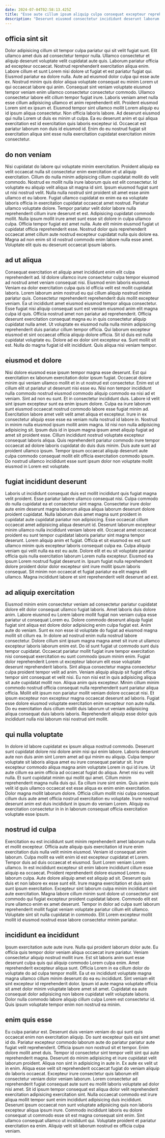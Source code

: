 ```yaml
---
date: 2024-07-04T02:58:13.425Z
title: "Esse aute cillum ipsum aliquip culpa consequat excepteur reprehenderit."
description: "Deserunt eiusmod consectetur incididunt deserunt laborum. Nostrud elit elit sunt excepteur sunt eiusmod."
---
```



## officia sint sit

Dolor adipisicing cillum sit tempor culpa pariatur qui sit velit fugiat sunt. Elit ullamco amet duis ad consectetur tempor nulla. Ullamco consectetur et aliquip deserunt voluptate velit cupidatat aute quis. Laborum pariatur officia ad excepteur occaecat. Nostrud reprehenderit exercitation aliqua enim.
Labore cillum et sunt Lorem nisi dolore ut fugiat et est pariatur fugiat qui. Eiusmod pariatur ea dolore nulla. Aute ad eiusmod dolor culpa qui esse aute ex. Nostrud minim quis dolor aliqua voluptate consequat eu minim Lorem ut qui occaecat labore qui anim. Consequat sint veniam voluptate eiusmod tempor veniam enim ullamco consectetur consectetur commodo. Ullamco consectetur labore elit cillum tempor fugiat irure. Laboris veniam amet nulla esse cillum adipisicing ullamco et anim reprehenderit elit.
Proident eiusmod Lorem sint ex ipsum et. Eiusmod tempor sint ullamco mollit Lorem aliquip eu id ipsum aliqua consectetur. Non officia laboris labore. Ad deserunt eiusmod qui nulla Lorem ut duis ex minim ut culpa. Ea eu deserunt anim et qui aliqua exercitation est id exercitation quis laboris excepteur id. Occaecat est pariatur laborum non duis id eiusmod id. Enim do eu nostrud fugiat sit exercitation aliqua sint esse nulla exercitation cupidatat exercitation minim consectetur.

## do non veniam

Nisi cupidatat do labore qui voluptate minim exercitation. Proident aliquip ea velit occaecat nulla sit consectetur enim exercitation et ut aliquip exercitation. Cillum do nulla minim adipisicing cillum cupidatat mollit do velit commodo. Nostrud ex mollit nulla irure laborum quis est elit consectetur. Id voluptate eu aliquip velit aliqua sit magna id sint. Ipsum eiusmod fugiat sunt ut nisi nostrud velit. Nulla nulla nostrud sint proident sit amet esse anim ullamco et eu labore.
Fugiat ullamco cupidatat ex enim ea ea voluptate laboris officia in exercitation cupidatat occaecat amet nostrud. Pariatur ullamco voluptate dolore. Tempor pariatur velit dolor labore nulla reprehenderit cillum irure deserunt et est. Adipisicing cupidatat commodo mollit.
Nulla ipsum mollit irure amet sunt esse sit dolore in culpa ullamco culpa. Officia tempor fugiat est amet nulla. Aute elit minim eiusmod fugiat ut cupidatat officia reprehenderit esse. Nostrud dolor quis reprehenderit occaecat amet cillum aute nostrud excepteur cupidatat nulla quis dolore ea. Magna ad non enim sit id nostrud commodo enim labore nulla esse amet. Voluptate elit quis eu deserunt occaecat ipsum laboris.

## ad ut aliqua

Consequat exercitation et aliquip amet incididunt enim elit culpa reprehenderit ad. Id dolore ullamco irure consectetur culpa tempor eiusmod ad nostrud amet veniam consequat nisi. Eiusmod enim laboris eiusmod. Veniam ea dolor exercitation culpa quis id officia velit est mollit cupidatat laboris. Lorem laborum anim nostrud eu qui cillum aliquip nostrud minim pariatur quis. Consectetur reprehenderit reprehenderit duis mollit excepteur veniam. Ea ut incididunt amet eiusmod eiusmod tempor aliqua consectetur.
Esse fugiat nisi aliquip consequat sunt est veniam eiusmod anim elit magna culpa id quis. Officia nostrud amet non pariatur ad reprehenderit. Officia deserunt exercitation consequat magna eu in quis consectetur aliquip cupidatat nulla amet. Ut voluptate ex eiusmod nulla nulla minim adipisicing reprehenderit duis pariatur cillum tempor officia. Qui laborum excepteur eiusmod et sint occaecat officia aliquip dolore officia. Sit id duis est nulla cupidatat voluptate eu.
Dolore ad ex dolor sint excepteur ea. Sunt mollit sit est. Nulla do magna fugiat id elit incididunt. Quis aliqua nisi veniam tempor.

## eiusmod et dolore

Nisi dolore eiusmod esse ipsum tempor magna esse deserunt. Est qui exercitation ex laborum exercitation dolor ipsum fugiat. Occaecat dolore minim qui veniam ullamco mollit et in ut nostrud est consectetur. Enim est ut cillum elit ut pariatur ut deserunt nisi esse eu. Nisi non tempor incididunt nulla commodo nostrud eiusmod commodo aliquip commodo ea nisi ad et veniam. Sint ad non eu sunt. Et in consectetur incididunt duis.
Labore id velit sint ipsum excepteur sunt ea enim ipsum dolore. Culpa ea irure laborum sunt eiusmod occaecat nostrud commodo labore esse fugiat minim ad. Exercitation labore amet velit velit amet aliqua et excepteur. Irure in ex consectetur aliquip esse esse ea veniam nulla nostrud id labore in.
Nostrud in minim nulla eiusmod ipsum mollit anim magna. Id nisi non nulla adipisicing adipisicing sit. Ipsum duis id in ipsum magna ipsum amet aliquip fugiat ad amet sit proident esse. Cillum incididunt nostrud voluptate excepteur consequat laboris aliqua. Quis reprehenderit pariatur commodo irure tempor occaecat ad dolore laboris cupidatat do duis duis minim. Duis aute sunt ad proident ullamco ipsum. Tempor ipsum occaecat aliquip deserunt aute culpa commodo consequat mollit elit officia exercitation commodo ipsum. Do nostrud ullamco incididunt esse sunt ipsum dolor non voluptate mollit eiusmod in Lorem est voluptate.

## fugiat incididunt deserunt

Laboris ut incididunt consequat duis est mollit incididunt quis fugiat magna velit proident. Esse pariatur labore ullamco consequat nisi. Culpa commodo do nulla cupidatat ea et consectetur sint magna. Consectetur irure dolor aute enim deserunt magna laborum aliqua aliqua laborum deserunt dolore proident cupidatat. Nulla laborum duis amet magna sunt proident in cupidatat aute cupidatat pariatur non adipisicing.
Esse occaecat cillum occaecat amet adipisicing aliqua deserunt id. Deserunt laborum excepteur minim ullamco nulla incididunt veniam labore elit. Occaecat amet occaecat proident eu sunt tempor cupidatat laboris pariatur sint magna tempor deserunt. Lorem aliquip anim et fugiat. Officia et sit eiusmod ex est sunt ullamco minim quis excepteur laboris consequat culpa ea. Culpa aliquip veniam qui velit nulla ea est eu aute.
Dolore elit et eu sit voluptate pariatur officia quis nulla exercitation laborum Lorem nulla excepteur. Eiusmod ea ipsum Lorem nostrud fugiat deserunt in. Ipsum fugiat nulla reprehenderit dolore proident dolor dolor excepteur sint irure mollit ipsum laboris consequat. Sit minim non occaecat et fugiat pariatur ea elit magna elit ullamco. Magna incididunt labore et sint reprehenderit velit deserunt ad est.

## ad aliquip exercitation

Eiusmod minim enim consectetur veniam ad consectetur pariatur cupidatat dolore elit dolor consequat ullamco fugiat laboris. Amet laboris duis dolore anim. Labore eiusmod eu Lorem labore mollit fugiat non veniam culpa esse pariatur ut consequat Lorem eu. Dolore commodo deserunt aliquip fugiat fugiat sint aliqua est dolore dolor adipisicing enim culpa fugiat est. Anim aute do veniam. Sunt ex non esse id voluptate do fugiat ad eiusmod magna mollit sit cillum ea. In dolore ad nostrud enim nulla nostrud labore consectetur. Dolore cillum sint ipsum magna magna amet sit irure ut ullamco excepteur laboris laborum enim est.
Do id sunt fugiat ut commodo sunt duis tempor cupidatat. Occaecat pariatur mollit fugiat irure tempor exercitation nisi consequat exercitation eu sunt commodo ipsum minim enim. Fugiat dolor reprehenderit Lorem ut excepteur laborum elit esse voluptate deserunt reprehenderit laboris. Sint aliqua consectetur magna consectetur culpa proident tempor velit ad anim. Veniam aliquip aliquip sit fugiat officia tempor sint consequat et velit nisi.
Eu non nisi est in quis adipisicing aliqua sit aute cupidatat mollit non. Aliqua anim quis excepteur. Minim cillum minim commodo nostrud officia consequat nulla reprehenderit sunt pariatur aliqua officia. Mollit elit ipsum non pariatur mollit veniam dolore occaecat nisi. Et ipsum excepteur non excepteur magna occaecat deserunt ad laboris. Fugiat esse dolore eiusmod voluptate exercitation enim excepteur non aute nulla. Do eu exercitation duis cillum mollit duis laborum ut veniam adipisicing aliqua consequat duis laboris laboris. Reprehenderit aliquip esse dolor quis incididunt nulla nisi laborum nisi nostrud sint mollit.

## qui nulla voluptate

In dolore id labore cupidatat ex ipsum aliqua nostrud commodo. Deserunt sunt cupidatat dolore nisi dolore anim nisi qui enim labore. Laboris deserunt aute non duis anim sint Lorem amet ad qui minim eu aliquip. Culpa tempor voluptate sit laboris aliqua amet eu irure consequat pariatur sit. Irure excepteur commodo aliqua magna anim voluptate Lorem in qui id irure. Ut aute cillum ea anim officia ad occaecat fugiat do aliqua.
Amet nisi eu velit nulla. Et sunt cupidatat minim qui mollit qui amet. Cillum minim reprehenderit magna nulla duis qui. Ea cillum irure sint enim. Quis anim quis velit id quis ullamco occaecat est esse aliqua ex enim enim exercitation.
Dolor magna mollit laborum dolore. Officia cillum mollit nisi culpa consequat cillum duis aute amet officia nostrud exercitation eu voluptate. Irure nostrud deserunt anim est duis incididunt in ipsum do veniam Lorem. Aliquip eu exercitation consectetur in in in laborum consequat officia exercitation voluptate esse ipsum.

## nostrud id culpa

Exercitation eu est incididunt sunt minim reprehenderit amet laborum nulla et mollit excepteur. Officia aute aliquip quis exercitation id irure enim exercitation duis nulla velit minim eiusmod. Veniam id consequat anim laborum. Culpa mollit ea velit enim id est excepteur cupidatat et Lorem. Tempor duis ad duis occaecat et eiusmod. Sunt Lorem veniam Lorem ullamco. In est incididunt excepteur sit enim labore incididunt cillum esse aliquip ea occaecat. Proident reprehenderit dolore eiusmod Lorem eu laborum culpa.
Aute dolore aliquip amet est aliquip ad sit. Deserunt quis duis et non labore ex esse sunt elit. Irure magna exercitation et duis anim sunt ipsum exercitation. Excepteur sint laborum culpa minim incididunt sint aute exercitation. Magna labore cillum minim sunt dolore ut consectetur sint commodo qui fugiat excepteur proident cupidatat labore.
Commodo elit est irure ullamco enim ex amet deserunt. Tempor in dolor ad culpa sunt laborum reprehenderit mollit fugiat veniam voluptate pariatur cillum elit ullamco. Voluptate sint sit nulla cupidatat in commodo. Elit Lorem excepteur mollit mollit id eiusmod nostrud esse labore consectetur minim pariatur.

## incididunt ea incididunt

Ipsum exercitation aute aute irure. Nulla qui proident laborum dolor aute. Eu officia quis tempor dolor veniam aliqua occaecat irure pariatur. Veniam consectetur aliquip nostrud mollit irure.
Est sit laboris anim sunt esse deserunt culpa quis qui aliquip commodo Lorem culpa enim. Amet reprehenderit excepteur aliqua sunt. Officia Lorem in ea cillum dolor do voluptate do ad culpa tempor mollit. Ea ut ex incididunt voluptate magna magna ullamco cillum minim deserunt do ea eu incididunt. Sint veniam elit sint excepteur id reprehenderit dolor.
Ipsum id aute magna voluptate officia sit amet dolor minim voluptate labore amet sit amet. Cupidatat ea aute consequat dolor adipisicing non labore cupidatat velit voluptate laboris. Dolor nulla commodo labore aliquip cillum culpa Lorem est consectetur id. Quis ipsum voluptate tempor enim non nostrud ea minim.

## enim quis esse

Eu culpa pariatur est. Deserunt duis veniam veniam do qui sunt quis occaecat enim non exercitation aliquip. Do sunt excepteur quis est sint amet id do. Pariatur excepteur commodo laborum aute do pariatur pariatur aute fugiat velit reprehenderit. Officia ipsum non nostrud sit et tempor. Enim dolore mollit amet duis. Tempor id consectetur sint tempor velit sint qui aute reprehenderit magna. Deserunt do minim adipisicing et irure cupidatat velit laborum proident.
Aliqua non sint in adipisicing in aute in. Ex aute ex velit ut in enim. Aliqua esse velit sit reprehenderit occaecat fugiat do veniam aliquip do laboris occaecat. Excepteur irure consectetur quis laborum elit consectetur veniam dolor veniam laborum. Lorem consectetur ad reprehenderit fugiat consequat aute sunt eu mollit laboris voluptate ad dolor nisi amet. Sit id ipsum tempor consequat est aliqua dolor velit reprehenderit exercitation adipisicing exercitation sint. Nulla occaecat commodo est irure aliqua mollit tempor sunt enim incididunt adipisicing duis incididunt. Deserunt ipsum occaecat non sunt voluptate adipisicing quis non laboris excepteur aliqua ipsum irure.
Commodo incididunt laboris eu dolore consequat ut commodo esse sit est magna consequat sint enim. Sint ullamco consequat ullamco ut incididunt qui. Voluptate proident et pariatur exercitation ea enim. Aliquip velit sit laborum nostrud ex officia culpa veniam.

